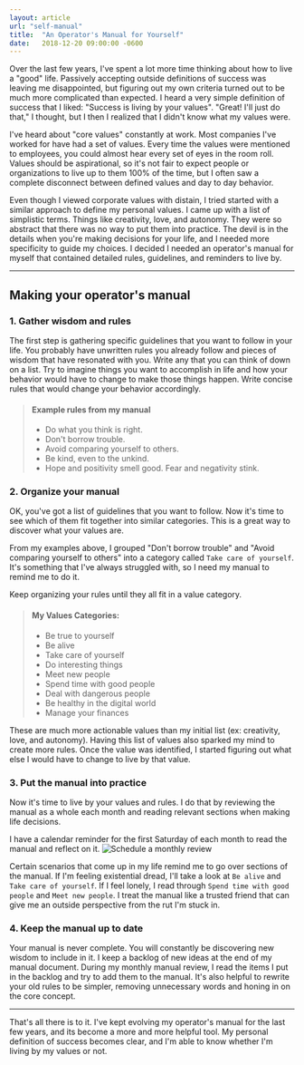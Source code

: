 ```yaml
---
layout: article
url: "self-manual"
title:  "An Operator's Manual for Yourself"
date:   2018-12-20 09:00:00 -0600
---
```


Over the last few years, I've spent a lot more time thinking about how to live a "good" life. Passively accepting outside definitions of success was leaving me disappointed, but figuring out my own criteria turned out to be much more complicated than expected. I heard a very simple definition of success that I liked: "Success is living by your values". "Great! I'll just do that," I thought, but I then I realized that I didn't know what my values were.

I've heard about "core values" constantly at work. Most companies I've worked for have had a set of values. Every time the values were mentioned to employees, you could almost hear every set of eyes in the room roll. Values should  be aspirational, so it's not fair to expect people or organizations to live up to them 100% of the time, but I often saw a complete disconnect between defined values and day to day behavior.

Even though I viewed corporate values with distain, I tried started with a similar approach to define my personal values. I came up with a list of simplistic terms. Things like creativity, love, and autonomy. They were so abstract that there was no way to put them into practice. The devil is in the details when you're making decisions for your life, and I needed more specificity to guide my choices. I decided I needed an operator's manual for myself that contained detailed rules, guidelines, and reminders to live by.

---

## Making your operator's manual

### 1. Gather wisdom and rules

The first step is gathering specific guidelines that you want to follow in your life. You probably have unwritten rules you already follow and pieces of wisdom that have resonated with you. Write any that you can think of down on a list. Try to imagine things you want to accomplish in life and how your behavior would have to change to make those things happen. Write concise rules that would change your behavior accordingly.

> #### Example rules from my manual
> - Do what you think is right.
> - Don't borrow trouble.
> - Avoid comparing yourself to others.
> - Be kind, even to the unkind.
> - Hope and positivity smell good. Fear and negativity stink.

### 2. Organize your manual

OK, you've got a list of guidelines that you want to follow. Now it's time to see which of them fit together into similar categories. This is a great way to discover what your values are.

From my examples above, I grouped "Don't borrow trouble" and "Avoid comparing yourself to others" into a category called `Take care of yourself`. It's something that I've always struggled with, so I need my manual to remind me to do it.

Keep organizing your rules until they all fit in a value category.

> #### My Values Categories:
> - Be true to yourself
> - Be alive
> - Take care of yourself
> - Do interesting things
> - Meet new people
> - Spend time with good people
> - Deal with dangerous people
> - Be healthy in the digital world
> - Manage your finances

These are much more actionable values than my initial list (ex: creativity, love, and autonomy). Having this list of values also sparked my mind to create more rules. Once the value was identified, I started figuring out what else I would have to change to live by that value.

### 3. Put the manual into practice

Now it's time to live by your values and rules. I do that by reviewing the manual as a whole each month and reading relevant sections when making life decisions.

I have a calendar reminder for the first Saturday of each month to read the manual and reflect on it.
![Schedule a monthly review](https://s3-us-west-1.amazonaws.com/philipweber-com/writing/self-manual-calendar.jpg)

Certain scenarios that come up in my life remind me to go over sections of the manual. If I'm feeling existential dread, I'll take a look at `Be alive` and `Take care of yourself`. If I feel lonely, I read through `Spend time with good people` and `Meet new people`. I treat the manual like a trusted friend that can give me an outside perspective from the rut I'm stuck in.

### 4. Keep the manual up to date

Your manual is never complete. You will constantly be discovering new wisdom to include in it. I keep a backlog of new ideas at the end of my manual document. During my monthly manual review, I read the items I put in the backlog and try to add them to the manual. It's also helpful to rewrite your old rules to be simpler, removing unnecessary words and honing in on the core concept.

---

That's all there is to it. I've kept evolving my operator's manual for the last few years, and its become a more and more helpful tool. My personal definition of success becomes clear, and I'm able to know whether I'm living by my values or not.
